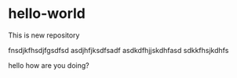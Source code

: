 # hello-world
This is new repository

fnsdjkfhsdjfgsdfsd
asdjhfjksdfsadf
asdkdfhjjskdhfasd
sdkkfhsjkdhfs


hello how are you doing?
